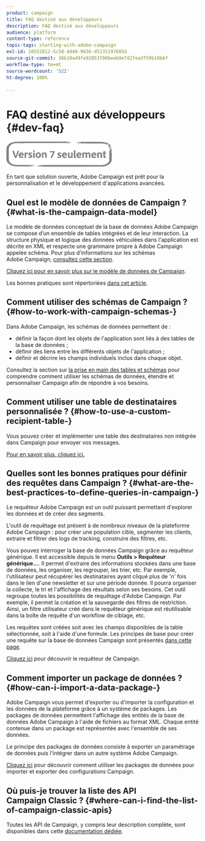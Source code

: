 ```yaml
---
product: campaign
title: FAQ destiné aux développeurs
description: FAQ destiné aux développeurs
audience: platform
content-type: reference
topic-tags: starting-with-adobe-campaign
exl-id: 20552812-5c58-4d48-9636-d5135197685d
source-git-commit: 36b10a49fe92853f98beeb9e7d2fea3f59b10b6f
workflow-type: tm+mt
source-wordcount: '522'
ht-degree: 100%

---
```


# FAQ destiné aux développeurs {#dev-faq}

![](../../assets/v7-only.svg)

En tant que solution ouverte, Adobe Campaign est prêt pour la personnalisation et le développement d&#39;applications avancées.

## Quel est le modèle de données de Campaign ?  {#what-is-the-campaign-data-model}

Le modèle de données conceptuel de la base de données Adobe Campaign se compose d’un ensemble de tables intégrées et de leur interaction. La structure physique et logique des données véhiculées dans l&#39;application est décrite en XML et respecte une grammaire propre à Adobe Campaign appelée schéma. Pour plus d’informations sur les schémas Adobe Campaign, [consultez cette section](../../configuration/using/about-schema-edition.md).

[Cliquez ici pour en savoir plus sur le modèle de données de Campaign](https://helpx.adobe.com/fr/campaign/kb/acc-datamodel.html).

Les bonnes pratiques sont répertoriées [dans cet article](https://helpx.adobe.com/fr/campaign/kb/acc-data-model-best-practices.html).

## Comment utiliser des schémas de Campaign ? {#how-to-work-with-campaign-schemas-}

Dans Adobe Campaign, les schémas de données permettent de :

* définir la façon dont les objets de l&#39;application sont liés à des tables de la base de données ;
* définir des liens entre les différents objets de l&#39;application ;
* définir et décrire les champs individuels inclus dans chaque objet.

Consultez la section sur [la prise en main des tables et schémas](../../configuration/using/about-schema-edition.md) pour comprendre comment utiliser les schémas de données, étendre et personnaliser Campaign afin de répondre à vos besoins.

## Comment utiliser une table de destinataires personnalisée ? {#how-to-use-a-custom-recipient-table-}

Vous pouvez créer et implémenter une table des destinataires non intégrée dans Campaign pour envoyer vos messages.

[Pour en savoir plus, cliquez ici.](../../configuration/using/about-custom-recipient-table.md)

## Quelles sont les bonnes pratiques pour définir des requêtes dans Campaign ?  {#what-are-the-best-practices-to-define-queries-in-campaign-}

Le requêteur Adobe Campaign est un outil puissant permettant d&#39;explorer les données et de créer des segments.

L&#39;outil de requêtage est présent à de nombreux niveaux de la plateforme Adobe Campaign : pour créer une population cible, segmenter les clients, extraire et filtrer des logs de tracking, construire des filtres, etc.

Vous pouvez interroger la base de données Campaign grâce au requêteur générique. Il est accessible depuis le menu **Outils > Requêteur générique...**. Il permet d&#39;extraire des informations stockées dans une base de données, les organiser, les regrouper, les trier, etc. Par exemple, l&#39;utilisateur peut récupérer les destinataires ayant cliqué plus de &#39;n&#39; fois dans le lien d&#39;une newsletter et sur une période donnée. Il pourra organiser la collecte, le tri et l&#39;affichage des résultats selon ses besoins. Cet outil regroupe toutes les possibilités de requêtage d&#39;Adobe Campaign. Par exemple, il permet la création et la sauvegarde des filtres de restriction. Ainsi, un filtre utilisateur créé dans le requêteur générique est réutilisable dans la boîte de requête d&#39;un workflow de ciblage, etc.

Les requêtes sont créées soit avec les champs disponibles de la table sélectionnée, soit à l&#39;aide d&#39;une formule. Les principes de base pour créer une requête sur la base de données Campaign sont présentés [dans cette page](../../platform/using/about-queries-in-campaign.md).

[Cliquez ici](../../workflow/using/query.md) pour découvrir le requêteur de Campaign.

## Comment importer un package de données ?  {#how-can-i-import-a-data-package-}

Adobe Campaign vous permet d&#39;exporter ou d&#39;importer la configuration et les données de la plateforme grâce à un système de packages. Les packages de données permettent l&#39;affichage des entités de la base de données Adobe Campaign à l&#39;aide de fichiers au format XML. Chaque entité contenue dans un package est représentée avec l&#39;ensemble de ses données.

Le principe des packages de données consiste à exporter un paramétrage de données puis l&#39;intégrer dans un autre système Adobe Campaign.

[Cliquez ici](../../platform/using/working-with-data-packages.md) pour découvrir comment utiliser les packages de données pour importer et exporter des configurations Campaign.

## Où puis-je trouver la liste des API Campaign Classic ?  {#where-can-i-find-the-list-of-campaign-classic-apis}

Toutes les API de Campaign, y compris leur description complète, sont disponibles dans cette [documentation dédiée](https://experienceleague.adobe.com/developer/campaign-api/api/index.html?lang=fr).
